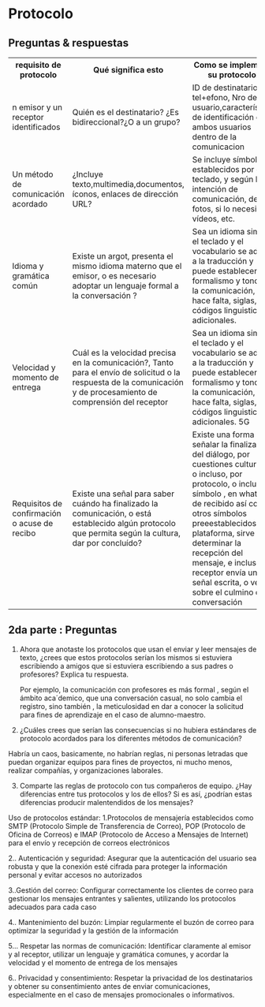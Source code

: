 # Protocolo
## Preguntas & respuestas
<table>
    <tr>
        <th>requisito de protocolo</th>
        <th>Qué significa esto</th>
        <th>Como se implementa su protocolo2</th>    
    </tr>
    <tr>
        <td>n emisor y un  receptor identificados</td>
        <td>Quién es el destinatario?  ¿Es bidireccional?¿O a un grupo?</td>
        <td>ID de destinatario, tel+efono, Nro de usuario,características de identificación de ambos usuarios dentro de la comunicacion</td>
    </tr>
    <tr>
        <td>Un método de  comunicación  acordado</td>
        <td>¿Incluye texto,multimedia,documentos, íconos, enlaces de dirección URL?</td>
        <td>Se incluye símbolos establecidos por el teclado, y según la intención de comunicación, define fotos, si lo necesita, vídeos, etc.</td>
    </tr>
    <tr>
        <td>Idioma y gramática  común</td>
        <td>Existe un argot, presenta el mismo idioma materno que el emisor, o es necesario adoptar un lenguaje formal a la conversación ?</td>
        <td>Sea un idioma similar, el teclado y el vocabulario se adapta a la traducción y puede establecer el formalismo y tono de la comunicación, si hace falta, siglas, o códigos linguisticos adicionales.</td>
    </tr>
    <tr>
        <td>Velocidad y momento  de entrega</td>
        <td>Cuál es la velocidad precisa en la comunicación?, Tanto para el envío de solicitud o la respuesta de la comunicación y de procesamiento de comprensión del receptor </td>
        <td>Sea un idioma similar, el teclado y el vocabulario se adapta a la traducción y puede establecer el formalismo y tono de la comunicación, si hace falta, siglas, o códigos linguisticos adicionales. 5G</td>
    </tr> 
     <tr>
        <td>Requisitos de  confirmación o acuse  de recibo</td>
        <td>Existe una señal para saber cuándo ha finalizado la comunicación, o está establecido algún protocolo que permita según la cultura, dar por concluído?  </td>
        <td>Existe una forma de señalar la finalización del diálogo, por cuestiones culturales, o incluso, por protocolo, o incluso el símbolo , en whatsapp de recibido así como otros símbolos preeestablecidos en la plataforma, sirve para determinar la recepción del mensaje, e incluso , el receptor envía una señal escrita, o verbal sobre el culmino de la conversación</td>
    </tr>  
  
</table>







## 2da parte : Preguntas
1. Ahora que anotaste los protocolos que usan el enviar y leer mensajes de texto, ¿crees que estos  protocolos serían los mismos si estuviera escribiendo a amigos que si estuviera escribiendo a  sus padres o profesores? Explica tu respuesta.

   Por ejemplo, la comunicación con profesores es más formal , según el ámbito aca´demico, que una conversación casual, no solo cambia el registro, sino también , la meticulosidad en dar a conocer la solicitud para fines de aprendizaje en el caso de alumno-maestro.


2. ¿Cuáles crees que serían las consecuencias si no hubiera estándares de protocolo acordados  para los diferentes métodos de comunicación?

Habría un caos, basicamente, no habrían reglas, ni personas letradas que puedan organizar equipos para fines de proyectos, ni mucho menos, realizar compañías, y organizaciones laborales.

3. Comparte las reglas de protocolo con tus compañeros de equipo. ¿Hay diferencias entre tus  protocolos y los de ellos? Si es así, ¿podrían estas diferencias producir malentendidos de los  mensajes?


Uso de protocolos estándar: 
1.Protocolos de mensajería establecidos como SMTP (Protocolo Simple de Transferencia de Correo), POP (Protocolo de Oficina de Correos) e IMAP (Protocolo de Acceso a Mensajes de Internet) para el envío y recepción de correos electrónicos

2.. Autenticación y seguridad: Asegurar que la autenticación del usuario sea robusta y que la conexión esté cifrada para proteger la información personal y evitar accesos no autorizados

3..Gestión del correo: Configurar correctamente los clientes de correo para gestionar los mensajes entrantes y salientes, utilizando los protocolos adecuados para cada caso

4.. Mantenimiento del buzón: Limpiar regularmente el buzón de correo para optimizar la seguridad y la gestión de la información

5... Respetar las normas de comunicación: Identificar claramente al emisor y al receptor, utilizar un lenguaje y gramática comunes, y acordar la velocidad y el momento de entrega de los mensajes

6.. Privacidad y consentimiento: Respetar la privacidad de los destinatarios y obtener su consentimiento antes de enviar comunicaciones, especialmente en el caso de mensajes promocionales o informativos. 

